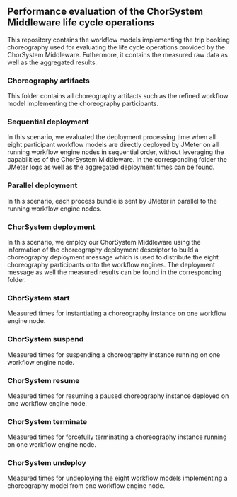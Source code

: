## Performance evaluation of the ChorSystem Middleware life cycle operations

This repository contains the workflow models implementing the trip booking choreography used for evaluating the life cycle operations provided by the ChorSystem Middleware. Futhermore, it contains the measured raw data as well as the aggregated results.

### Choreography artifacts
This folder contains all choreography artifacts such as the refined workflow model implementing the choreography participants.

### Sequential deployment
In this scenario, we evaluated the deployment processing time when all eight participant workflow models are directly deployed by JMeter on all running workflow engine nodes in sequential order, without leveraging the capabilities of the ChorSystem Middleware. In the corresponding folder the JMeter logs as well as the aggregated deployment times can be found.
		
### Parallel deployment
In this scenario, each process bundle is sent by JMeter in parallel to the running workflow engine nodes.

### ChorSystem deployment
In this scenario, we employ our ChorSystem Middleware using the information of the choreography deployment descriptor to build a choreography deployment message which is used to distribute the eight choreography participants onto the workflow engines. The deployment message as well the measured results can be found in the corresponding folder.

### ChorSystem start
Measured times for instantiating a choreography instance on one workflow engine node.

### ChorSystem suspend
Measured times for suspending a choreography instance running on one workflow engine node.

### ChorSystem resume
Measured times for resuming a paused choreography instance deployed on one workflow engine node.

### ChorSystem terminate
Measured times for forcefully terminating a choreography instance running on one workflow engine node.

### ChorSystem undeploy
Measured times for undeploying the eight workflow models implementing a choreography model from one workflow engine node.
